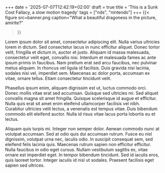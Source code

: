 +++
date = '2025-07-07T12:42:19+02:00'
draft = true
title = 'This is a Sunk Cost Fallacy, a slow motion tragedy'
tags = ["nds", "nintendo"]
+++
{{< figure 
    src=banner.png 
    caption="What a beautiful dragoness in the picture, amirite?"
>}}

Lorem ipsum dolor sit amet, consectetur adipiscing elit. Nulla varius ultricies lorem in dictum. Sed consectetur lacus in nunc efficitur aliquet. Donec tortor velit, fringilla et dictum in, auctor et justo. Aliquam id massa malesuada, consectetur velit eget, convallis nisi. Interdum et malesuada fames ac ante ipsum primis in faucibus. Nam pretium erat sed arcu faucibus, nec pulvinar metus aliquam. In rhoncus vel ligula id facilisis. Duis gravida nisi lacinia, sodales nisi vel, imperdiet sem. Maecenas ac dolor porta, accumsan ex vitae, ornare tellus. Etiam consectetur tincidunt velit.

Phasellus ipsum enim, aliquam dignissim est ut, luctus commodo orci. Donec mollis vitae erat sed accumsan. Quisque sed ultricies mi. Sed aliquet convallis magna sit amet fringilla. Quisque scelerisque id augue et efficitur. Nulla quis erat sit amet enim eleifend ullamcorper facilisis vel nibh. Curabitur ultricies velit lectus, a venenatis est tempus vitae. Duis bibendum commodo elit eleifend auctor. Nulla id risus vitae lacus porta lobortis eu et lectus.

Aliquam quis turpis mi. Integer non semper dolor. Aenean commodo nunc at volutpat accumsan. Sed at odio quis dui accumsan rutrum. Fusce eu nisl dignissim, volutpat urna nec, iaculis odio. In suscipit consequat sem, sed eleifend felis lacinia quis. Maecenas rutrum sapien non efficitur efficitur. Nulla faucibus in odio eget cursus. Nullam vestibulum sagittis ex, vitae ornare est imperdiet eget. In tempor bibendum tincidunt. Sed id iaculis eros, quis laoreet tortor. Integer iaculis id nisl ut sodales. Praesent facilisis eget sapien sed ultrices. 
